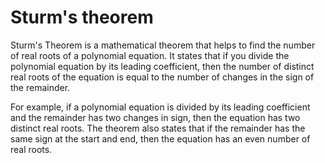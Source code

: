 # Sturm's theorem

Sturm's Theorem is a mathematical theorem that helps to find the number of real roots of a polynomial equation. It states that if you divide the polynomial equation by its leading coefficient, then the number of distinct real roots of the equation is equal to the number of changes in the sign of the remainder.

For example, if a polynomial equation is divided by its leading coefficient and the remainder has two changes in sign, then the equation has two distinct real roots. The theorem also states that if the remainder has the same sign at the start and end, then the equation has an even number of real roots.
